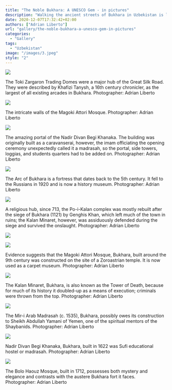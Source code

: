 ```yaml
---
title: "The Noble Bukhara: A UNESCO Gem - in pictures"
description: "Walking the ancient streets of Bukhara in Uzbekistan is like being sucked into the pages of One Thousand and One Nights: mosques, madrasahs and markets follow you wherever you go, while the smells and ancient hues add to the dreaminess of the place. However, there is no Scheherazade here and you will have to weave your own stories. Years of Soviet rule appears to have left a wedge between Bukhara’s history and its people."
date: 2020-12-07T17:32:42+02:00
authors: ["Adrian Liberto"]
url: "gallery/the-noble-bukhara-a-unesco-gem-in-pictures"
categories:
  - "Gallery"
tags:
  - "Uzbekistan"
image: "/images/3.jpeg"
style: "2"
---
```


![](/images/Bukhara8-1024x768.jpeg)

The Toki Zargaron Trading Domes were a major hub of the Great Silk Road. They were described by Khafizi Tanysh, a 16th century chronicler, as the largest of all existing arcades in Bukhara. Photographer: Adrian Liberto


![](/images/Bukhara7-767x1024.jpeg)

The intricate walls of the Magoki Attori Mosque. Photographer: Adrian Liberto


![](/images/Bukhara6-1024x938.jpeg)

The amazing portal of the Nadir Divan Begi Khanaka. The building was originally built as a caravanserai, however, the imam officiating the opening ceremony unexpectedly called it a madrasah, so the portal, side towers, loggias, and students quarters had to be added on. Photographer: Adrian Liberto


![](/images/Bukhara3-1024x769.jpeg)

The Arc of Bukhara is a fortress that dates back to the 5th century. It fell to the Russians in 1920 and is now a history museum. Photographer: Adrian Liberto


![](/images/Bukhara1-641x1024.jpeg)

A religious hub, since 713, the Po-i-Kalan complex was mostly rebuilt after the siege of Bukhara (1121) by Genghis Khan, which left much of the town in ruins; the Kalan Minaret, however, was assiduously defended during the siege and survived the onslaught. Photographer: Adrian Liberto


![](/images/Bukhara-6-1024x768.jpeg)

![](/images/6-768x1024.jpeg)

Evidence suggests that the Magoki Attori Mosque, Bukhara, built around the 9th century was constructed on the site of a Zoroastrian temple. It is now used as a carpet museum. Photographer: Adrian Liberto


![](/images/4-1024x768.jpeg)

The Kalan Minaret, Bukhara, is also known as the Tower of Death, because for much of its history it doubled-up as a means of execution; criminals were thrown from the top. Photographer: Adrian Liberto


![](/images/3-1024x768.jpeg)

The Mir-i Arab Madrasah (c. 1535), Bukhara, possibly owes its construction to Sheikh Abdullah Yamani of Yemen, one of the spiritual mentors of the Shaybanids. Photographer: Adrian Liberto


![](/images/2-1024x767.jpeg)

Nadir Divan Begi Khanaka, Bukhara, built in 1622 was Sufi educational hostel or madrasah. Photographer: Adrian Liberto


![](/images/1-1024x768.jpeg)

The Bolo Haouz Mosque, built in 1712, possesses both mystery and elegance and contrasts with the austere Bukhara fort it faces. Photographer: Adrian Liberto

